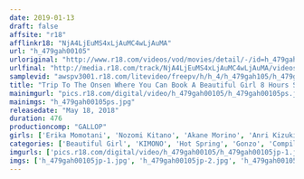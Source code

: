 ```yaml
---
date: 2019-01-13
draft: false
affsite: "r18"
afflinkr18: "NjA4LjEuMS4xLjAuMC4wLjAuMA"
url: "h_479gah00105"
urloriginal: "http://www.r18.com/videos/vod/movies/detail/-/id=h_479gah00105"
urlfinal: "http://media.r18.com/track/NjA4LjEuMS4xLjAuMC4wLjAuMA/videos/vod/movies/detail/-/id=h_479gah00105"
samplevid: "awspv3001.r18.com/litevideo/freepv/h/h_4/h_479gah105/h_479gah105_dmb_w.mp4"
title: "Trip To The Onsen Where You Can Book A Beautiful Girl 8 Hours SP 3"
mainimgurl: "pics.r18.com/digital/video/h_479gah00105/h_479gah00105ps.jpg"
mainimgs: "h_479gah00105ps.jpg"
releasedate: "May 18, 2018"
duration: 476
productioncomp: "GALLOP"
girls: ['Erika Momotani', 'Nozomi Kitano', 'Akane Morino', 'Anri Kizuki', 'Rui Hasegawa', 'Haruka Shimano', 'Arisa Fujii', 'Kaname Otori']
categories: ['Beautiful Girl', 'KIMONO', 'Hot Spring', 'Gonzo', 'Compilation', 'Over 4 Hours', 'Hi-Def']
imgurls: ['pics.r18.com/digital/video/h_479gah00105/h_479gah00105jp-1.jpg', 'pics.r18.com/digital/video/h_479gah00105/h_479gah00105jp-2.jpg', 'pics.r18.com/digital/video/h_479gah00105/h_479gah00105jp-3.jpg', 'pics.r18.com/digital/video/h_479gah00105/h_479gah00105jp-4.jpg', 'pics.r18.com/digital/video/h_479gah00105/h_479gah00105jp-5.jpg', 'pics.r18.com/digital/video/h_479gah00105/h_479gah00105jp-6.jpg', 'pics.r18.com/digital/video/h_479gah00105/h_479gah00105jp-7.jpg', 'pics.r18.com/digital/video/h_479gah00105/h_479gah00105jp-8.jpg', 'pics.r18.com/digital/video/h_479gah00105/h_479gah00105jp-9.jpg', 'pics.r18.com/digital/video/h_479gah00105/h_479gah00105jp-10.jpg', 'pics.r18.com/digital/video/h_479gah00105/h_479gah00105jp-11.jpg', 'pics.r18.com/digital/video/h_479gah00105/h_479gah00105jp-12.jpg', 'pics.r18.com/digital/video/h_479gah00105/h_479gah00105jp-13.jpg', 'pics.r18.com/digital/video/h_479gah00105/h_479gah00105jp-14.jpg', 'pics.r18.com/digital/video/h_479gah00105/h_479gah00105jp-15.jpg', 'pics.r18.com/digital/video/h_479gah00105/h_479gah00105jp-16.jpg', 'pics.r18.com/digital/video/h_479gah00105/h_479gah00105jp-17.jpg', 'pics.r18.com/digital/video/h_479gah00105/h_479gah00105jp-18.jpg', 'pics.r18.com/digital/video/h_479gah00105/h_479gah00105jp-19.jpg', 'pics.r18.com/digital/video/h_479gah00105/h_479gah00105jp-20.jpg']
imgs: ['h_479gah00105jp-1.jpg', 'h_479gah00105jp-2.jpg', 'h_479gah00105jp-3.jpg', 'h_479gah00105jp-4.jpg', 'h_479gah00105jp-5.jpg', 'h_479gah00105jp-6.jpg', 'h_479gah00105jp-7.jpg', 'h_479gah00105jp-8.jpg', 'h_479gah00105jp-9.jpg', 'h_479gah00105jp-10.jpg', 'h_479gah00105jp-11.jpg', 'h_479gah00105jp-12.jpg', 'h_479gah00105jp-13.jpg', 'h_479gah00105jp-14.jpg', 'h_479gah00105jp-15.jpg', 'h_479gah00105jp-16.jpg', 'h_479gah00105jp-17.jpg', 'h_479gah00105jp-18.jpg', 'h_479gah00105jp-19.jpg', 'h_479gah00105jp-20.jpg']
---
```

